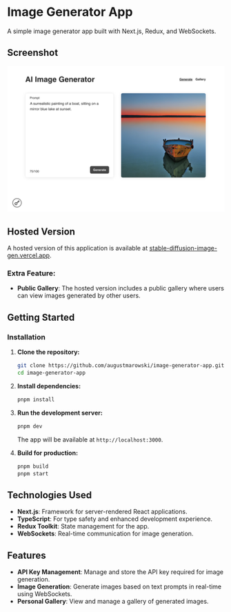 # Image Generator App

A simple image generator app built with Next.js, Redux, and WebSockets.

## Screenshot

![App Screenshot](./assets/screenshot.png)


## Hosted Version

A hosted version of this application is available at [stable-diffusion-image-gen.vercel.app](https://stable-diffusion-image-gen.vercel.app/).

### Extra Feature:

- **Public Gallery**: The hosted version includes a public gallery where users can view images generated by other users.

## Getting Started

### Installation

1. **Clone the repository:**

   ```bash
   git clone https://github.com/augustmarowski/image-generator-app.git
   cd image-generator-app
   ```

2. **Install dependencies:**

   ```bash
   pnpm install
   ```

3. **Run the development server:**

   ```bash
   pnpm dev
   ```

   The app will be available at `http://localhost:3000`.

4. **Build for production:**

   ```bash
   pnpm build
   pnpm start
   ```

## Technologies Used

- **Next.js**: Framework for server-rendered React applications.
- **TypeScript**: For type safety and enhanced development experience.
- **Redux Toolkit**: State management for the app.
- **WebSockets**: Real-time communication for image generation.

## Features

- **API Key Management**: Manage and store the API key required for image generation.
- **Image Generation**: Generate images based on text prompts in real-time using WebSockets.
- **Personal Gallery**: View and manage a gallery of generated images.
